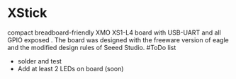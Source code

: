 XStick
======

compact breadboard-friendly XMO XS1-L4 board with USB-UART and all GPIO exposed
.
The board was designed with the freeware version of eagle and the modified design rules of Seeed Studio.
#ToDo list
* solder and test 
* Add at least 2 LEDs on board (soon)
